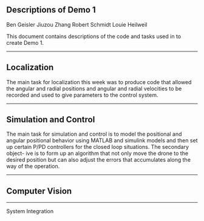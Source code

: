 Descriptions of Demo 1
---------------------------------------------------------------------------------------------------------------

Ben Geisler
Jiuzou Zhang
Robert Schmidt
Louie Heilweil

This document contains descriptions of the code and tasks used in to create Demo 1.

---------------------------------------------------------------------------------------------------------------
Localization
--
The main task for localization this week was to produce code that allowed the angular and radial positions and 
angular and radial velocities to be recorded and used to give parameters to the control system.

---------------------------------------------------------------------------------------------------------------
Simulation and Control
--
 The main task for simulation and control is to model the positional and angular positional behavior using MATLAB
 and simulink models and then set up certain P/PD controllers for the closed loop situations. The secondary object-
 ive is to form up an algorithm that not only move the drone to the desired position but can also adjust the errors 
 that accumulates along the way of the operation.

---------------------------------------------------------------------------------------------------------------
Computer Vision
--

---------------------------------------------------------------------------------------------------------------
System Integration
